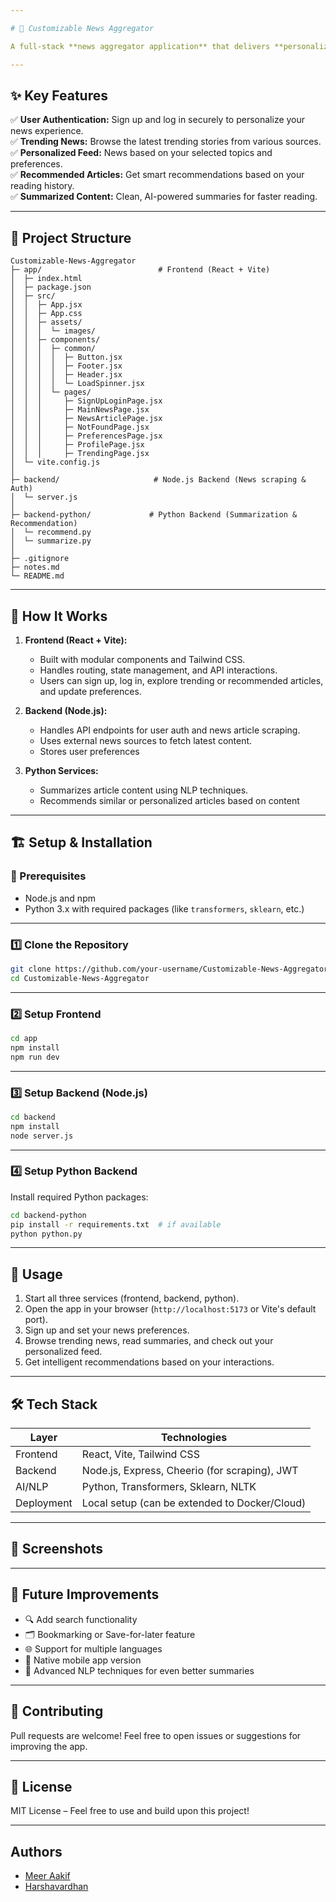 ```yaml
---

# 📰 Customizable News Aggregator

A full-stack **news aggregator application** that delivers **personalized**, **summarized**, and **recommended** news content to users in a clean and responsive interface. Built with **React (Vite)** for the frontend, **Node.js/Express** for the backend API (handling scraping and authentication), and **Python** for intelligent news **summarization and recommendation** logic.

---
```


## ✨ Key Features

✅ **User Authentication:** Sign up and log in securely to personalize your news experience.  
✅ **Trending News:** Browse the latest trending stories from various sources.  
✅ **Personalized Feed:** News based on your selected topics and preferences.  
✅ **Recommended Articles:** Get smart recommendations based on your reading history.  
✅ **Summarized Content:** Clean, AI-powered summaries for faster reading.  

---

## 📁 Project Structure

```
Customizable-News-Aggregator
├─ app/                          # Frontend (React + Vite)
│  ├─ index.html
│  ├─ package.json
│  ├─ src/
│  │  ├─ App.jsx
│  │  ├─ App.css
│  │  ├─ assets/
│  │  │  └─ images/
│  │  ├─ components/
│  │  │  ├─ common/
│  │  │  │  ├─ Button.jsx
│  │  │  │  ├─ Footer.jsx
│  │  │  │  ├─ Header.jsx
│  │  │  │  └─ LoadSpinner.jsx
│  │  │  └─ pages/
│  │  │     ├─ SignUpLoginPage.jsx
│  │  │     ├─ MainNewsPage.jsx
│  │  │     ├─ NewsArticlePage.jsx
│  │  │     ├─ NotFoundPage.jsx
│  │  │     ├─ PreferencesPage.jsx
│  │  │     ├─ ProfilePage.jsx
│  │  │     ├─ TrendingPage.jsx
│  └─ vite.config.js
│
├─ backend/                     # Node.js Backend (News scraping & Auth)
│  └─ server.js
│
├─ backend-python/             # Python Backend (Summarization & Recommendation)
│  └─ recommend.py
│  └─ summarize.py
│
├─ .gitignore
├─ notes.md
└─ README.md
```

---

## 🧠 How It Works

1. **Frontend (React + Vite):**
   - Built with modular components and Tailwind CSS.
   - Handles routing, state management, and API interactions.
   - Users can sign up, log in, explore trending or recommended articles, and update preferences.

2. **Backend (Node.js):**
   - Handles API endpoints for user auth and news article scraping.
   - Uses external news sources to fetch latest content.
   - Stores user preferences

3. **Python Services:**
   - Summarizes article content using NLP techniques.
   - Recommends similar or personalized articles based on content

---

## 🏗️ Setup & Installation

### 🔧 Prerequisites

- Node.js and npm
- Python 3.x with required packages (like `transformers`, `sklearn`, etc.)

---

### 1️⃣ Clone the Repository

```bash
git clone https://github.com/your-username/Customizable-News-Aggregator.git
cd Customizable-News-Aggregator
```

---

### 2️⃣ Setup Frontend

```bash
cd app
npm install
npm run dev
```

---

### 3️⃣ Setup Backend (Node.js)

```bash
cd backend
npm install
node server.js
```

---

### 4️⃣ Setup Python Backend

Install required Python packages:

```bash
cd backend-python
pip install -r requirements.txt  # if available
python python.py
```

---

## 🚀 Usage

1. Start all three services (frontend, backend, python).
2. Open the app in your browser (`http://localhost:5173` or Vite's default port).
3. Sign up and set your news preferences.
4. Browse trending news, read summaries, and check out your personalized feed.
5. Get intelligent recommendations based on your interactions.

---

## 🛠 Tech Stack

| Layer       | Technologies                                     |
|-------------|--------------------------------------------------|
| Frontend    | React, Vite, Tailwind CSS                        |
| Backend     | Node.js, Express, Cheerio (for scraping), JWT    |
| AI/NLP      | Python, Transformers, Sklearn, NLTK              |
| Deployment  | Local setup (can be extended to Docker/Cloud)    |

---

## 📸 Screenshots


---

## 📌 Future Improvements

- 🔍 Add search functionality  
- 🗂 Bookmarking or Save-for-later feature  
- 🌐 Support for multiple languages  
- 📱 Native mobile app version  
- 🧠 Advanced NLP techniques for even better summaries  

---

## 🤝 Contributing

Pull requests are welcome! Feel free to open issues or suggestions for improving the app.

---

## 📄 License

MIT License – Feel free to use and build upon this project!

---
## Authors
- [Meer Aakif](https://github.com/meer-aakif-33)
- [Harshavardhan](https://github.com/Arcane-WD)


